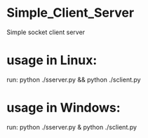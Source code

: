 # Simple_Client_Server
Simple socket client server

# usage in Linux:
run: python ./sserver.py && python ./sclient.py
# usage in Windows:
run: python ./sserver.py & python ./sclient.py
